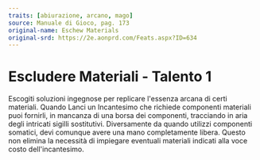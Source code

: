 ```yaml
---
traits: [abiurazione, arcano, mago]
source: Manuale di Gioco, pag. 173
original-name: Eschew Materials
original-srd: https://2e.aonprd.com/Feats.aspx?ID=634
---
```


# Escludere Materiali - Talento 1

Escogiti soluzioni ingegnose per replicare l'essenza arcana di certi materiali.
Quando Lanci un Incantesimo che richiede componenti materiali puoi fornirli, in
mancanza di una borsa dei componenti, tracciando in aria degli intricati sigilli
sostitutivi. Diversamente da quando utilizzi componenti somatici, devi comunque
avere una mano completamente libera. Questo non elimina la necessità di
impiegare eventuali materiali indicati alla voce costo dell'incantesimo.
